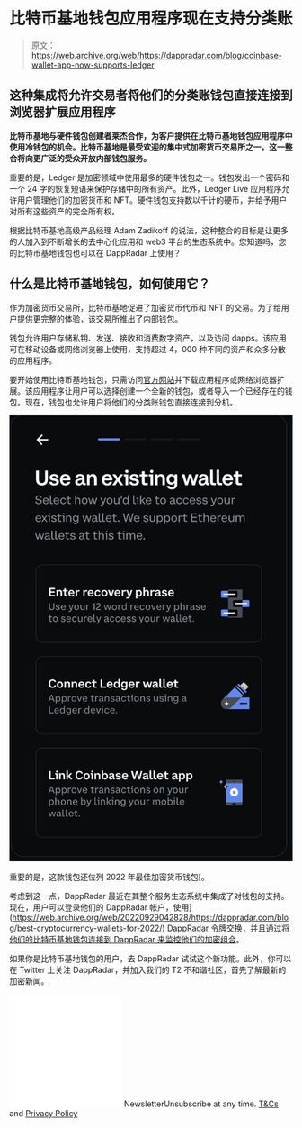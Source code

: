 # 比特币基地钱包应用程序现在支持分类账

> 原文：<https://web.archive.org/web/https://dappradar.com/blog/coinbase-wallet-app-now-supports-ledger>

## 这种集成将允许交易者将他们的分类账钱包直接连接到浏览器扩展应用程序

**比特币基地与硬件钱包创建者莱杰合作，为客户提供在比特币基地钱包应用程序中使用冷钱包的机会。比特币基地是最受欢迎的集中式加密货币交易所之一，这一整合将向更广泛的受众开放内部钱包服务。**

重要的是，Ledger 是加密领域中使用最多的硬件钱包之一。钱包发出一个密码和一个 24 字的恢复短语来保护存储中的所有资产。此外，Ledger Live 应用程序允许用户管理他们的加密货币和 NFT。硬件钱包支持数以千计的硬币，并给予用户对所有这些资产的完全所有权。

根据比特币基地高级产品经理 Adam Zadikoff 的说法，这种整合的目标是让更多的人加入到不断增长的去中心化应用和 web3 平台的生态系统中。您知道吗，您的比特币基地钱包也可以在 DappRadar 上使用？

## 什么是比特币基地钱包，如何使用它？

作为加密货币交易所，比特币基地促进了加密货币代币和 NFT 的交易。为了给用户提供更完整的体验，该交易所推出了内部钱包。

钱包允许用户存储私钥、发送、接收和消费数字资产，以及访问 dapps。该应用可在移动设备或网络浏览器上使用，支持超过 4，000 种不同的资产和众多分散的应用程序。

要开始使用比特币基地钱包，只需访问[官方网站](https://web.archive.org/web/20220929042828/https://www.coinbase.com/wallet?__cf_chl_f_tk=lownExxIKy7wvAw4sh0QpivOQFBxRxkv1b.KMtadzbI-1645692024-0-gaNycGzNClE)并下载应用程序或网络浏览器扩展。该应用程序让用户可以选择创建一个全新的钱包，或者导入一个已经存在的钱包。现在，钱包也允许用户将他们的分类账钱包直接连接到分机。

![](img/da89c5dd1b106a6a07416bfc790b090c.png)

重要的是，这款钱包还位列 2022 年最佳加密货币钱包[。

考虑到这一点，DappRadar 最近在其整个服务生态系统中集成了对钱包的支持。现在，用户可以登录他们的 DappRadar 帐户，使用](https://web.archive.org/web/20220929042828/https://dappradar.com/blog/best-cryptocurrency-wallets-for-2022/) [DappRadar 令牌交换](https://web.archive.org/web/20220929042828/https://dappradar.com/hub/swap/eth)，并且[通过将他们的比特币基地钱包连接到 DappRadar 来监控他们的加密组合](https://web.archive.org/web/20220929042828/https://dappradar.com/hub/wallet/)。

如果你是比特币基地钱包的用户，去 DappRadar 试试这个新功能。此外，你可以在 Twitter 上关注 DappRadar，并加入我们的 T2 不和谐社区，首先了解最新的加密新闻。

![](img/6d5a4a2d609c56e1a5771717e54ba759.png) NewsletterUnsubscribe at any time. [T&Cs](https://web.archive.org/web/20220929042828/https://dappradar.com/terms) and [Privacy Policy](https://web.archive.org/web/20220929042828/https://dappradar.com/privacy-policy)